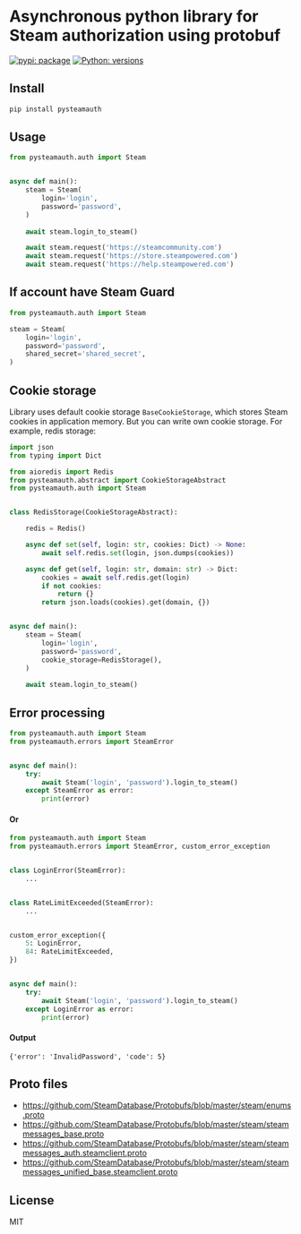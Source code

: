 # Asynchronous python library for Steam authorization using protobuf

[![pypi: package](https://img.shields.io/badge/pypi-1.1.2-blue)](https://pypi.org/project/pysteamauth/)
[![Python: versions](
https://img.shields.io/badge/python-3.9%20%7C%203.10%20%7C%203.11%20%7C%203.12-blue)]()

 
## Install

```bash
pip install pysteamauth
```


## Usage

```python
from pysteamauth.auth import Steam


async def main():
    steam = Steam(
        login='login', 
        password='password',
    )
    
    await steam.login_to_steam()

    await steam.request('https://steamcommunity.com')
    await steam.request('https://store.steampowered.com')
    await steam.request('https://help.steampowered.com')
```

## If account have Steam Guard

```python
from pysteamauth.auth import Steam

steam = Steam(
    login='login',
    password='password',
    shared_secret='shared_secret',
)
```

## Cookie storage

Library uses default cookie storage `BaseCookieStorage`, which stores Steam cookies in application memory.
But you can write own cookie storage. For example, redis storage:

```python
import json
from typing import Dict

from aioredis import Redis
from pysteamauth.abstract import CookieStorageAbstract
from pysteamauth.auth import Steam


class RedisStorage(CookieStorageAbstract):

    redis = Redis()

    async def set(self, login: str, cookies: Dict) -> None:
        await self.redis.set(login, json.dumps(cookies))

    async def get(self, login: str, domain: str) -> Dict:
        cookies = await self.redis.get(login)
        if not cookies:
            return {}
        return json.loads(cookies).get(domain, {})


async def main():
    steam = Steam(
        login='login',
        password='password',
        cookie_storage=RedisStorage(),
    )
    
    await steam.login_to_steam()
```

## Error processing

```python
from pysteamauth.auth import Steam
from pysteamauth.errors import SteamError


async def main():
    try:
        await Steam('login', 'password').login_to_steam()
    except SteamError as error:
        print(error)
```

#### Or

```python
from pysteamauth.auth import Steam
from pysteamauth.errors import SteamError, custom_error_exception


class LoginError(SteamError):
    ...


class RateLimitExceeded(SteamError):
    ...


custom_error_exception({
    5: LoginError,
    84: RateLimitExceeded,
})


async def main():
    try:
        await Steam('login', 'password').login_to_steam()
    except LoginError as error:
        print(error)
```

#### Output
`{'error': 'InvalidPassword', 'code': 5}`

## Proto files

- https://github.com/SteamDatabase/Protobufs/blob/master/steam/enums.proto
- https://github.com/SteamDatabase/Protobufs/blob/master/steam/steammessages_base.proto
- https://github.com/SteamDatabase/Protobufs/blob/master/steam/steammessages_auth.steamclient.proto
- https://github.com/SteamDatabase/Protobufs/blob/master/steam/steammessages_unified_base.steamclient.proto

## License

MIT
